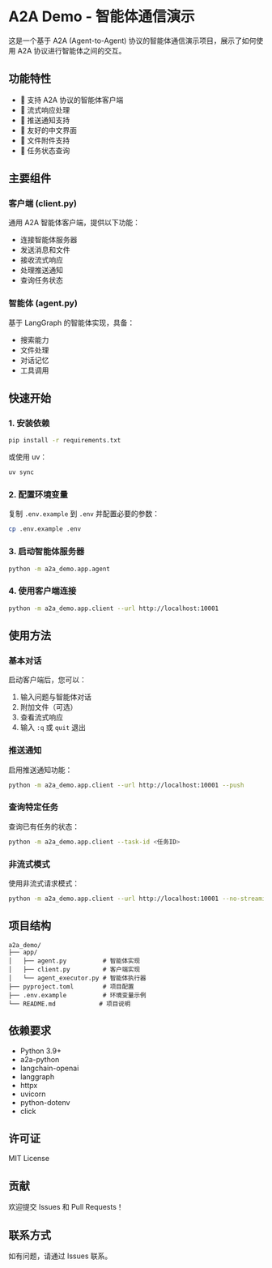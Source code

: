 # A2A Demo - 智能体通信演示

这是一个基于 A2A (Agent-to-Agent) 协议的智能体通信演示项目，展示了如何使用 A2A 协议进行智能体之间的交互。

## 功能特性

- 🤖 支持 A2A 协议的智能体客户端
- 📡 流式响应处理
- 🔔 推送通知支持
- 📝 友好的中文界面
- 📁 文件附件支持
- 🔄 任务状态查询

## 主要组件

### 客户端 (client.py)
通用 A2A 智能体客户端，提供以下功能：
- 连接智能体服务器
- 发送消息和文件
- 接收流式响应
- 处理推送通知
- 查询任务状态

### 智能体 (agent.py)
基于 LangGraph 的智能体实现，具备：
- 搜索能力
- 文件处理
- 对话记忆
- 工具调用

## 快速开始

### 1. 安装依赖

```bash
pip install -r requirements.txt
```

或使用 uv：

```bash
uv sync
```

### 2. 配置环境变量

复制 `.env.example` 到 `.env` 并配置必要的参数：

```bash
cp .env.example .env
```

### 3. 启动智能体服务器

```bash
python -m a2a_demo.app.agent
```

### 4. 使用客户端连接

```bash
python -m a2a_demo.app.client --url http://localhost:10001
```

## 使用方法

### 基本对话
启动客户端后，您可以：
1. 输入问题与智能体对话
2. 附加文件（可选）
3. 查看流式响应
4. 输入 `:q` 或 `quit` 退出

### 推送通知
启用推送通知功能：

```bash
python -m a2a_demo.app.client --url http://localhost:10001 --push
```

### 查询特定任务
查询已有任务的状态：

```bash
python -m a2a_demo.app.client --task-id <任务ID>
```

### 非流式模式
使用非流式请求模式：

```bash
python -m a2a_demo.app.client --url http://localhost:10001 --no-streaming
```

## 项目结构

```
a2a_demo/
├── app/
│   ├── agent.py          # 智能体实现
│   ├── client.py         # 客户端实现
│   └── agent_executor.py # 智能体执行器
├── pyproject.toml        # 项目配置
├── .env.example          # 环境变量示例
└── README.md            # 项目说明
```

## 依赖要求

- Python 3.9+
- a2a-python
- langchain-openai
- langgraph
- httpx
- uvicorn
- python-dotenv
- click

## 许可证

MIT License

## 贡献

欢迎提交 Issues 和 Pull Requests！

## 联系方式

如有问题，请通过 Issues 联系。
